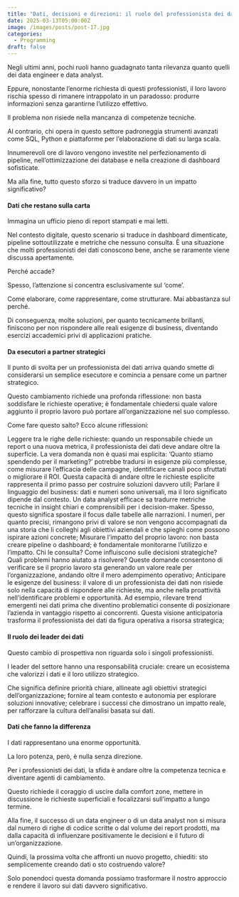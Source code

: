 ```yaml
---
title: "Dati, decisioni e direzioni: il ruolo del professionista dei dati"
date: 2025-03-13T05:00:00Z
image: /images/posts/post-17.jpg
categories: 
  - Programming
draft: false
---
```


Negli ultimi anni, pochi ruoli hanno guadagnato tanta rilevanza quanto quelli dei data engineer e data analyst.

Eppure, nonostante l’enorme richiesta di questi professionisti, il loro lavoro rischia spesso di rimanere intrappolato in un paradosso: produrre informazioni senza garantirne l’utilizzo effettivo.

Il problema non risiede nella mancanza di competenze tecniche.

Al contrario, chi opera in questo settore padroneggia strumenti avanzati come SQL, Python e piattaforme per l’elaborazione di dati su larga scala.

Innumerevoli ore di lavoro vengono investite nel perfezionamento di pipeline, nell’ottimizzazione dei database e nella creazione di dashboard sofisticate.

Ma alla fine, tutto questo sforzo si traduce davvero in un impatto significativo?

#### Dati che restano sulla carta

Immagina un ufficio pieno di report stampati e mai letti.

Nel contesto digitale, questo scenario si traduce in dashboard dimenticate, pipeline sottoutilizzate e metriche che nessuno consulta. È una situazione che molti professionisti dei dati conoscono bene, anche se raramente viene discussa apertamente.

Perché accade?

Spesso, l’attenzione si concentra esclusivamente sul ‘come’.

Come elaborare, come rappresentare, come strutturare. Mai abbastanza sul perché.

Di conseguenza, molte soluzioni, per quanto tecnicamente brillanti, finiscono per non rispondere alle reali esigenze di business, diventando esercizi accademici privi di applicazioni pratiche.

#### Da esecutori a partner strategici

Il punto di svolta per un professionista dei dati arriva quando smette di considerarsi un semplice esecutore e comincia a pensare come un partner strategico.

Questo cambiamento richiede una profonda riflessione: non basta soddisfare le richieste operative; è fondamentale chiedersi quale valore aggiunto il proprio lavoro può portare all’organizzazione nel suo complesso.

Come fare questo salto? Ecco alcune riflessioni:

Leggere tra le righe delle richieste: quando un responsabile chiede un report o una nuova metrica, il professionista dei dati deve andare oltre la superficie. La vera domanda non è quasi mai esplicita: ‘Quanto stiamo spendendo per il marketing?’ potrebbe tradursi in esigenze più complesse, come misurare l’efficacia delle campagne, identificare canali poco sfruttati o migliorare il ROI. Questa capacità di andare oltre le richieste esplicite rappresenta il primo passo per costruire soluzioni davvero utili;
Parlare il linguaggio del business: dati e numeri sono universali, ma il loro significato dipende dal contesto. Un data analyst efficace sa tradurre metriche tecniche in insight chiari e comprensibili per i decision-maker. Spesso, questo significa spostare il focus dalle tabelle alle narrazioni. I numeri, per quanto precisi, rimangono privi di valore se non vengono accompagnati da una storia che li colleghi agli obiettivi aziendali e che spieghi come possono ispirare azioni concrete;
Misurare l’impatto del proprio lavoro: non basta creare pipeline o dashboard; è fondamentale monitorarne l’utilizzo e l’impatto. Chi le consulta? Come influiscono sulle decisioni strategiche? Quali problemi hanno aiutato a risolvere? Queste domande consentono di verificare se il proprio lavoro sta generando un valore reale per l’organizzazione, andando oltre il mero adempimento operativo;
Anticipare le esigenze del business: il valore di un professionista dei dati non risiede solo nella capacità di rispondere alle richieste, ma anche nella proattività nell’identificare problemi e opportunità. Ad esempio, rilevare trend emergenti nei dati prima che diventino problematici consente di posizionare l’azienda in vantaggio rispetto ai concorrenti. Questa visione anticipatoria trasforma il professionista dei dati da figura operativa a risorsa strategica;

#### Il ruolo dei leader dei dati

Questo cambio di prospettiva non riguarda solo i singoli professionisti.

I leader del settore hanno una responsabilità cruciale: creare un ecosistema che valorizzi i dati e il loro utilizzo strategico.

Che significa definire priorità chiare, allineate agli obiettivi strategici dell’organizzazione; fornire al team contesto e autonomia per esplorare soluzioni innovative; celebrare i successi che dimostrano un impatto reale, per rafforzare la cultura dell’analisi basata sui dati.

#### Dati che fanno la differenza

I dati rappresentano una enorme opportunità.

La loro potenza, però, è nulla senza direzione.

Per i professionisti dei dati, la sfida è andare oltre la competenza tecnica e diventare agenti di cambiamento.

Questo richiede il coraggio di uscire dalla comfort zone, mettere in discussione le richieste superficiali e focalizzarsi sull’impatto a lungo termine.

Alla fine, il successo di un data engineer o di un data analyst non si misura dal numero di righe di codice scritte o dal volume dei report prodotti, ma dalla capacità di influenzare positivamente le decisioni e il futuro di un’organizzazione.

Quindi, la prossima volta che affronti un nuovo progetto, chiediti: sto semplicemente creando dati o sto costruendo valore?

Solo ponendoci questa domanda possiamo trasformare il nostro approccio e rendere il lavoro sui dati davvero significativo.